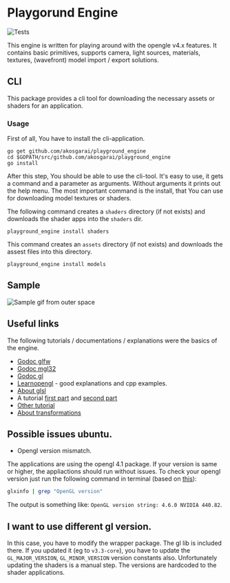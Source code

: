 # Playgorund Engine

![Tests](https://github.com/akosgarai/playground_engine/workflows/Tests/badge.svg)

This engine is written for playing around with the opengle v4.x features. It contains basic primitives, supports camera, light sources, materials, textures, (wavefront) model import / export solutions.

## CLI

This package provides a cli tool for downloading the necessary assets or shaders for an application.

### Usage

First of all, You have to install the cli-application.

```
go get github.com/akosgarai/playground_engine
cd $GOPATH/src/github.com/akosgarai/playground_engine
go install
```

After this step, You should be able to use the cli-tool. It's easy to use, it gets a command and a parameter as arguments. Without arguments it prints out the help menu. The most important command is the install, that You can use for downloading model textures or shaders.

The following command creates a `shaders` directory (if not exists) and downloads the shader apps into the `shaders` dir.

```
playground_engine install shaders
```

This command creates an `assets` directory (if not exists) and downloads the assest files into this directory.

```
playground_engine install models
```

## Sample

![Sample gif from outer space](https://github.com/akosgarai/go_opengl_playground/blob/master/examples/07-textured-spheres/sample/sample.gif)

## Useful links

The following tutorials / documentations / explanations were the basics of the engine.

- [Godoc glfw](https://godoc.org/github.com/go-gl/glfw/v3.3/glfw)
- [Godoc mgl32](https://godoc.org/github.com/go-gl/mathgl/mgl32)
- [Godoc gl](https://godoc.org/github.com/go-gl/gl/v4.1-core/gl)
- [Learnopengl](https://learnopengl.com/) - good explanations and cpp examples.
- [About glsl](https://www.khronos.org/opengl/wiki/OpenGL_Shading_Language)
- A tutorial [first part](https://kylewbanks.com/blog/tutorial-opengl-with-golang-part-1-hello-opengl) and [second part](https://kylewbanks.com/blog/tutorial-opengl-with-golang-part-2-drawing-the-game-board)
- [Other tutorial](https://medium.com/@drgomesp/opengl-and-golang-getting-started-abcd3d96f3db)
- [About transformations](http://www.codinglabs.net/article_world_view_projection_matrix.aspx)

## Possible issues ubuntu.

- Opengl version mismatch.

The applications are using the opengl 4.1 package. If your version is same or higher, the appliactions should run without issues.
To check your opengl version just run the following command in terminal (based on [this](https://askubuntu.com/questions/47062/what-is-terminal-command-that-can-show-opengl-version)):

```bash
glxinfo | grep "OpenGL version"
```

The output is something like: `OpenGL version string: 4.6.0 NVIDIA 440.82`.

## I want to use different gl version.

In this case, you have to modify the wrapper package. The gl lib is included there. If you updated it (eg to `v3.3-core`), you have to update the `GL_MAJOR_VERSION`, `GL_MINOR_VERSION` version constants also. Unfortunately updating the shaders is a manual step. The versions are hardcoded to the shader applications.
